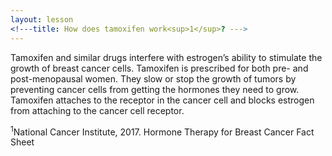 ```yaml
---
layout: lesson
<!---title: How does tamoxifen work<sup>1</sup>? --->
---
```


Tamoxifen and similar drugs interfere with estrogen’s ability to stimulate the growth of breast cancer cells. Tamoxifen is prescribed for both pre- and post-menopausal women. They slow or stop the growth of tumors by preventing cancer cells from getting the hormones they need to grow. Tamoxifen attaches to the receptor in the cancer cell and blocks estrogen from attaching to the cancer cell receptor.

<sup>1</sup>National Cancer Institute, 2017. Hormone Therapy for Breast Cancer Fact Sheet


